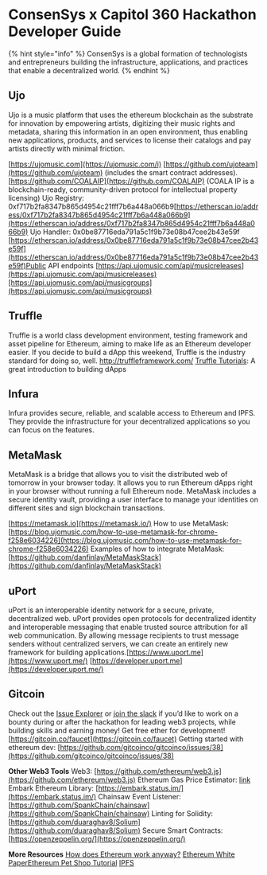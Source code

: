 # ConsenSys x Capitol 360 Hackathon Developer Guide

{% hint style="info" %}
ConsenSys is a global formation of technologists and entrepreneurs building the infrastructure, applications, and practices that enable a decentralized world.
{% endhint %}

## Ujo

Ujo is a music platform that uses the ethereum blockchain as the substrate for innovation by empowering artists, digitizing their music rights and metadata, sharing this information in an open environment, thus enabling new applications, products, and services to license their catalogs and pay artists directly with minimal friction.

[https://ujomusic.com](https://ujomusic.com/i) [https://github.com/ujoteam](https://github.com/ujoteam) \(includes the smart contract addresses\). [https://github.com/COALAIP](https://github.com/COALAIP) \(COALA IP is a blockchain-ready, community-driven protocol for intellectual property licensing\) Ujo Registry: 0xf717b2fa8347b865d4954c21fff7b6a448a066b9[https://etherscan.io/address/0xf717b2fa8347b865d4954c21fff7b6a448a066b9](https://etherscan.io/address/0xf717b2fa8347b865d4954c21fff7b6a448a066b9) Ujo Handler: 0x0be87716eda791a5c1f9b73e08b47cee2b43e59f  
[https://etherscan.io/address/0x0be87716eda791a5c1f9b73e08b47cee2b43e59f](https://etherscan.io/address/0x0be87716eda791a5c1f9b73e08b47cee2b43e59f)Public API endpoints [https://api.ujomusic.com/api/musicreleases](https://api.ujomusic.com/api/musicreleases)[https://api.ujomusic.com/api/musicgroups](https://api.ujomusic.com/api/musicgroups)

## Truffle

Truffle is a world class development environment, testing framework and asset pipeline for Ethereum, aiming to make life as an Ethereum developer easier. If you decide to build a dApp this weekend, Truffle is the industry standard for doing so, well. http://truffleframework.com/ [Truffle Tutorials](http://truffleframework.com/tutorials/): A great introduction to building dApps  


## Infura

Infura provides secure, reliable, and scalable access to Ethereum and IPFS. They provide the infrastructure for your decentralized applications so you can focus on the features.

## MetaMask

MetaMask is a bridge that allows you to visit the distributed web of tomorrow in your browser today. It allows you to run Ethereum dApps right in your browser without running a full Ethereum node. MetaMask includes a secure identity vault, providing a user interface to manage your identities on different sites and sign blockchain transactions.

[https://metamask.io](https://metamask.io/) How to use MetaMask: [https://blog.ujomusic.com/how-to-use-metamask-for-chrome-f258e6034226](https://blog.ujomusic.com/how-to-use-metamask-for-chrome-f258e6034226) Examples of how to integrate MetaMask: [https://github.com/danfinlay/MetaMaskStack](https://github.com/danfinlay/MetaMaskStack)

## uPort

uPort is an interoperable identity network for a secure, private, decentralized web. uPort provides open protocols for decentralized identity and interoperable messaging that enable trusted source attribution for all web communication. By allowing message recipients to trust message senders without centralized servers, we can create an entirely new framework for building applications.[https://www.uport.me](https://www.uport.me/) [https://developer.uport.me](https://developer.uport.me/)

## Gitcoin

Check out the [Issue Explorer](https://gitcoin.co/explorer) or [join the slack](http://gitcoin.co/slack) if you’d like to work on a bounty during or after the hackathon for leading web3 projects, while building skills and earning money! Get free ether for development! [https://gitcoin.co/faucet](https://gitcoin.co/faucet) Getting started with ethereum dev: [https://github.com/gitcoinco/gitcoinco/issues/38](https://github.com/gitcoinco/gitcoinco/issues/38)

**Other Web3 Tools** Web3: [https://github.com/ethereum/web3.js](https://github.com/ethereum/web3.js) Ethereum Gas Price Estimator: [link](https://chrome.google.com/webstore/detail/ethereum-gas-price-extens/innfmlnnhfcebjcnfopadflecemoddnp) Embark Ethereum Library: [https://embark.status.im/](https://embark.status.im/) Chainsaw Event Listener: [https://github.com/SpankChain/chainsaw](https://github.com/SpankChain/chainsaw) Linting for Solidity: [https://github.com/duaraghav8/Solium](https://github.com/duaraghav8/Solium) Secure Smart Contracts: [https://openzeppelin.org/](https://openzeppelin.org/)

**More Resources** [How does Ethereum work anyway?](https://medium.com/@preethikasireddy/how-does-ethereum-work-anyway-22d1df506369) [Ethereum White Paper](https://github.com/ethereum/wiki/wiki/White-Paper)[Ethereum Pet Shop Tutorial](http://truffleframework.com/tutorials/pet-shop) [IPFS](https://ipfs.io/)

